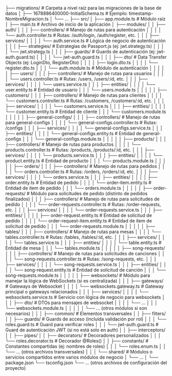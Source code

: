 ├── migrations/             # Carpeta a nivel raíz para las migraciones de la base de datos
│   ├── 1678886400000-InitialSchema.ts # Ejemplo: timestamp-NombreMigracion.ts
│   └── ...
├── src/
│   ├── app.module.ts       # Módulo raíz
│   ├── main.ts             # Archivo de inicio de la aplicación
│   ├── modules/
│   │   ├── auth/
│   │   │   ├── controllers/            # Manejo de rutas para autenticación
│   │   │   │   └── auth.controller.ts  # Rutas: /auth/login, /auth/register, etc.
│   │   │   ├── services/
│   │   │   │   └── auth.service.ts     # Lógica de negocio de autenticación
│   │   │   ├── strategies/             # Estrategias de Passport.js (ej: jwt.strategy.ts)
│   │   │   │   └── jwt.strategy.ts
│   │   │   ├── guards/                 # Guards de autenticación (ej: jwt-auth.guard.ts)
│   │   │   │   └── jwt-auth.guard.ts
│   │   │   ├── dto/                    # Data Transfer Objects (ej: LoginDto, RegisterDto)
│   │   │   │   ├── login.dto.ts
│   │   │   │   └── register.dto.ts
│   │   │   └── auth.module.ts          # Módulo de autenticación
│   │   │
│   │   ├── users/
│   │   │   ├── controllers/            # Manejo de rutas para usuarios
│   │   │   │   └── users.controller.ts # Rutas: /users, /users/:id, etc.
│   │   │   ├── services/
│   │   │   │   └── users.service.ts
│   │   │   ├── entities/
│   │   │   │   └── user.entity.ts      # Entidad de usuario
│   │   │   └── users.module.ts
│   │   │
│   │   ├── customers/
│   │   │   ├── controllers/            # Manejo de rutas para clientes
│   │   │   │   └── customers.controller.ts # Rutas: /customers, /customers/:id, etc.
│   │   │   ├── services/
│   │   │   │   └── customers.service.ts
│   │   │   ├── entities/
│   │   │   │   └── customer.entity.ts  # Entidad de cliente
│   │   │   └── customers.module.ts
│   │   │
│   │   ├── general-configs/
│   │   │   ├── controllers/            # Manejo de rutas para general-configs
│   │   │   │   └── general-configs.controller.ts # Rutas: /configs
│   │   │   ├── services/
│   │   │   │   └── general-configs.service.ts
│   │   │   ├── entities/
│   │   │   │   └── general-configs.entity.ts  # Entidad de general-configs
│   │   │   └── general-configs.module.ts
│   │   │
│   │   ├── products/
│   │   │   ├── controllers/            # Manejo de rutas para productos
│   │   │   │   └── products.controller.ts # Rutas: /products, /products/:id, etc.
│   │   │   ├── services/
│   │   │   │   └── products.service.ts
│   │   │   ├── entities/
│   │   │   │   └── product.entity.ts   # Entidad de producto
│   │   │   └── products.module.ts
│   │   │
│   │   ├── orders/
│   │   │   ├── controllers/            # Manejo de rutas para pedidos
│   │   │   │   └── orders.controller.ts # Rutas: /orders, /orders/:id, etc.
│   │   │   ├── services/
│   │   │   │   └── orders.service.ts
│   │   │   ├── entities/
│   │   │   │   ├── order.entity.ts     # Entidad de pedido
│   │   │   │   └── order-item.entity.ts # Entidad de ítem de pedido
│   │   │   └── orders.module.ts
│   │   │
│   │   ├── order-requests/             # Módulo para solicitudes de pedido (distinto de pedidos finalizados)
│   │   │   ├── controllers/            # Manejo de rutas para solicitudes de pedido
│   │   │   │   └── order-requests.controller.ts # Rutas: /order-requests, etc.
│   │   │   ├── services/
│   │   │   │   └── order-requests.service.ts
│   │   │   ├── entities/
│   │   │   │   ├── order-request.entity.ts     # Entidad de solicitud de pedido
│   │   │   │   └── order-request-item.entity.ts # Entidad de ítem de solicitud de pedido
│   │   │   └── order-requests.module.ts
│   │   │
│   │   ├── tables/
│   │   │   ├── controllers/            # Manejo de rutas para mesas
│   │   │   │   └── tables.controller.ts # Rutas: /tables, /tables/:id, etc.
│   │   │   ├── services/
│   │   │   │   └── tables.service.ts
│   │   │   ├── entities/
│   │   │   │   └── table.entity.ts     # Entidad de mesa
│   │   │   └── tables.module.ts
│   │   │
│   │   ├── song-requests/
│   │   │   ├── controllers/            # Manejo de rutas para solicitudes de canciones
│   │   │   │   └── song-requests.controller.ts # Rutas: /song-requests, etc.
│   │   │   ├── services/
│   │   │   │   └── song-requests.service.ts
│   │   │   ├── entities/
│   │   │   │   └── song-request.entity.ts # Entidad de solicitud de canción
│   │   │   └── song-requests.module.ts
│   │   │
│   │   ├── websockets/                 # Módulo para manejar la lógica de WebSockets (si es centralizada)
│   │   │   ├── gateways/               # Gateways de Websocket
│   │   │   │   └── websockets.gateway.ts # Gateway principal o gateways relacionados
│   │   │   ├── services/
│   │   │   │   └── websockets.service.ts # Servicio con lógica de negocio para websockets
│   │   │   ├── dto/                    # DTOs para mensajes de websocket
│   │   │   │   └── ...
│   │   │   └── websockets.module.ts
│   │   │
│   │   └── ... (otros módulos si son necesarios)
│   │
│   ├── common/                       # Elementos transversales
│   │   ├── filters/
│   │   ├── guards/                   # Guards de acceso (incluida validación por rol)
│   │   │   └── roles.guard.ts          # Guard para verificar roles
│   │   │   └── jwt-auth.guard.ts       # Guard de autenticación JWT (si no está solo en auth)
│   │   ├── interceptors/
│   │   ├── pipes/
│   │   ├── decorators/               # Decoradores personalizados
│   │   │   └── roles.decorator.ts      # Decorador @Roles()
│   │   ├── constants/                # Constantes compartidas (ej: nombres de roles)
│   │   │   └── roles.enum.ts
│   │   └── ... (otros archivos transversales)
│   │
│   └── shared/                       # Módulos o servicios compartidos entre varios módulos de negocio
│       └── ...
│
└── package.json
└── tsconfig.json
└── ... (otros archivos de configuración del proyecto)